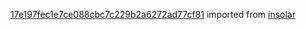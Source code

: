 [17e197fec1e7ce088cbc7c229b2a6272ad77cf81](https://github.com/insolar/insolar/commit/17e197fec1e7ce088cbc7c229b2a6272ad77cf81) imported from [insolar](https://github.com/insolar/insolar)

